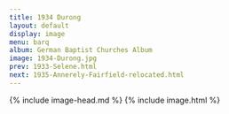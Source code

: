 ```yaml
---
title: 1934 Durong
layout: default
display: image
menu: barq
album: German Baptist Churches Album
image: 1934-Durong.jpg
prev: 1933-Selene.html
next: 1935-Annerely-Fairfield-relocated.html
---
```

{% include image-head.md %}
{% include image.html %}